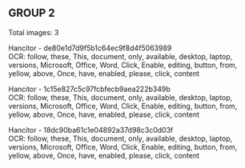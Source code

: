 ## GROUP 2
Total images: 3  

Hancitor - de80e1d7d9f5b1c64ec9f8d4f5063989  
OCR: follow, these, This, document, only, available, desktop, laptop, versions, Microsoft, Office, Word, Click, Enable, editing, button, from, yellow, above, Once, have, enabled, please, click, content  

Hancitor - 1c15e827c5c97fcbfecb9aea222b349b  
OCR: follow, these, This, document, only, available, desktop, laptop, versions, Microsoft, Office, Word, Click, Enable, editing, button, from, yellow, above, Once, have, enabled, please, click, content  

Hancitor - 18dc90ba61c1e04892a37d98c3c0d03f  
OCR: follow, these, This, document, only, available, desktop, laptop, versions, Microsoft, Office, Word, Click, Enable, editing, button, from, yellow, above, Once, have, enabled, please, click, content  


